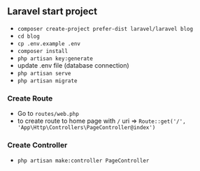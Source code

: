 ## Laravel start project
- `composer create-project prefer-dist laravel/laravel blog`
- `cd blog`
- `cp .env.example .env`
- `composer install`
- `php artisan key:generate`
- update .env file (database connection)
- `php artisan serve`
- `php artisan migrate`
### Create Route
- Go to `routes/web.php`
- to create route to home page with `/` uri => `Route::get('/', 'App\Http\Controllers\PageController@index')`
### Create Controller 
- `php artisan make:controller PageController`
